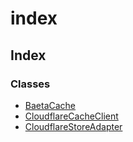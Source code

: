 # index

## Index

### Classes

- [BaetaCache](classes/BaetaCache.md)
- [CloudflareCacheClient](classes/CloudflareCacheClient.md)
- [CloudflareStoreAdapter](classes/CloudflareStoreAdapter.md)
